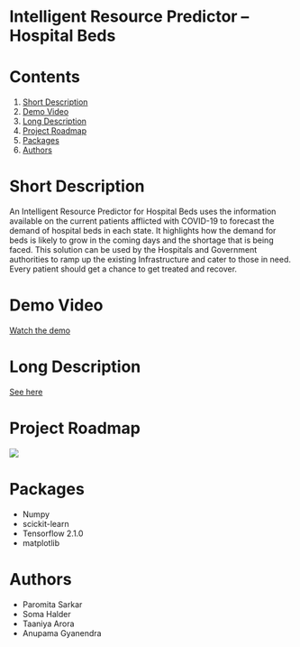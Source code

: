 # Intelligent Resource Predictor – Hospital Beds



# Contents

1. [Short Description](#Short-Description)
2. [Demo Video](#Demo-Video)
3. [Long Description](#Long-Description)
4. [Project Roadmap](#Project-roadmap)
5. [Packages](#Packages)
6. [Authors](#Authors)


# Short Description

An Intelligent Resource Predictor for Hospital Beds uses the information available on the current patients afflicted with COVID-19 to forecast the demand of hospital beds in each state. It highlights how the demand for beds is likely to grow in the coming days and the shortage that is being faced. This solution can be used by the Hospitals and Government authorities to ramp up the existing Infrastructure and cater to those in need. Every patient should get a chance to get treated and recover.

# Demo Video
[Watch the demo](https://www.youtube.com/watch?v=dd67Hhb15dg)

# Long Description
[See here](DESCRIPTION.md)

# Project Roadmap
![](solution_roadmap.png)

# Packages

* Numpy
* scickit-learn
* Tensorflow 2.1.0
* matplotlib

# Authors

* Paromita Sarkar
* Soma Halder
* Taaniya Arora
* Anupama Gyanendra

